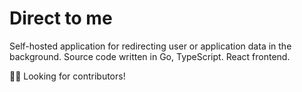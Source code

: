 # Direct to me

Self-hosted application for redirecting user or application data in the background. Source code written in Go, TypeScript. React frontend.

👨‍🏭 Looking for contributors!